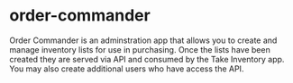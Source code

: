 # order-commander
Order Commander is an adminstration app that allows you to create and manage inventory lists for use in purchasing. Once the lists have been created they are served via API and consumed by the Take Inventory app. You may also create additional users who have access the API.
